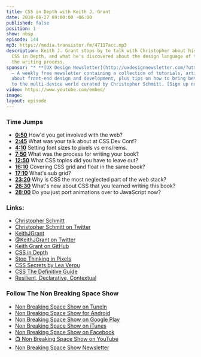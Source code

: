 ```yaml
---
title: CSS in Depth with Keith J. Grant
date: 2018-06-27 09:00:00 -06:00
published: false
position: 1
show: nbsp
episode: 144
mp3: https://media.transistor.fm/47117acc.mp3
description: Keith J. Grant stops by to talk with Christopher about his new book,
  CSS in Depth, and what he's discovered about the design language of the web during
  the writing process.
sponsor: "* **[UX Design Newsletter](http://uxdesignnewsletter.com/?utm_source=nbsptv144&utm_medium=podcast&utm_campaign=uxdesignnewsletter)**
  — A weekly free newsletter containing a collection of tutorials, articles, and videos
  about front-end design and development, plus tips on how to bring better engagement
  to the multi-device world curated by Christopher Schmitt. [Sign up now!](http://uxdesignnewsletter.com/?utm_source=nbsptv144&utm_medium=podcast&utm_campaign=uxdesignnewsletter)"
video: https://www.youtube.com/embed/
image: 
layout: episode
---
```


### Time Jumps

* **[0:50](#t=0:50)** How'd you get involved with the web?
* **[2:45](#t=2:45)** What was your talk about at CSS Dev Conf?
* **[4:10](#t=4:10)** Setting font sizes to pixels vs ems/rems.
* **[7:50](#t=7:50)** What was the process for writing your book?
* **[12:50](#t=12:50)** What CSS topics did you have to leave out?
* **[16:10](https://goodstuff.fm/nbsp/144#t=16:10)** Covering CSS grid and float in the same book?
* **[17:10](https://goodstuff.fm/nbsp/144#t=17:10)** What's sub grid?
* **[23:20](https://goodstuff.fm/nbsp/144#t=23:20)** Why is CSS the most neglected part of the web stack?
* **[26:30](https://goodstuff.fm/nbsp/144#t=26:30)** What's new about CSS that you learned writing this book?
* **[28:00](https://goodstuff.fm/nbsp/144#t=28:00)** Do you just port animations over to JavaScript now?


### Links:

* [Christopher Schmitt](http://Christopher.org)
* [Christopher Schmitt on Twitter](https://twitter.com/teleject)
* [KeithJGrant](https://keithjgrant.com)
* [@KeithJGrant on Twitter](https://twitter.com/keithjgrant)
* [Keith Grant on GitHub](https://github.com/keithjgrant)
* [CSS in Depth](https://www.manning.com/books/css-in-depth)
* [Stop Thinking in Pixels](https://keithjgrant.com/talks/stop-thinking-in-pixels/)
* [CSS Secrets by Lea Verou](http://shop.oreilly.com/product/0636920031123.do)
* [CSS The Definitive Guide](https://meyerweb.com/eric/books/css-tdg/)
* [Resilient, Declarative, Contextual](https://keithjgrant.com/posts/2018/06/resilient-declarative-contextual/)


### Follow The Non Breaking Space Show

* [Non Breaking Space Show on TuneIn](http://tunein.com/radio/Non-Breaking-Space-Show-p885155/)
* [Non Breaking Space Show for Android](http://subscribeonandroid.com/feeds.goodstuff.fm/nbsp)
* [Non Breaking Space Show on Google Play](https://playmusic.app.goo.gl/?ibi=com.google.PlayMusic&isi=691797987&ius=googleplaymusic&link=https://play.google.com/music/m/Iw5ik6iwalo5vmda5rqyrotdney?t%3DNon_Breaking_Space_Show%26pcampaignid%3DMKT-na-all-co-pr-mu-pod-16)
* [Non Breaking Space Show on iTunes](https://itunes.apple.com/ca/podcast/non-breaking-space-show/id507162981?mt=2&ign-mpt=uo%3D4)
* [Non Breaking Space Show on Facebook](https://www.facebook.com/nbsptv)
* [📺 Non Breaking Space Show on YouTube](https://www.youtube.com/channel/UC--mqA75V3CM8hxId0l7e_g?sub_confirmation=1)
* [Non Breaking Space Show Newsletter](http://newsletter.nonbreakingspace.tv/)
